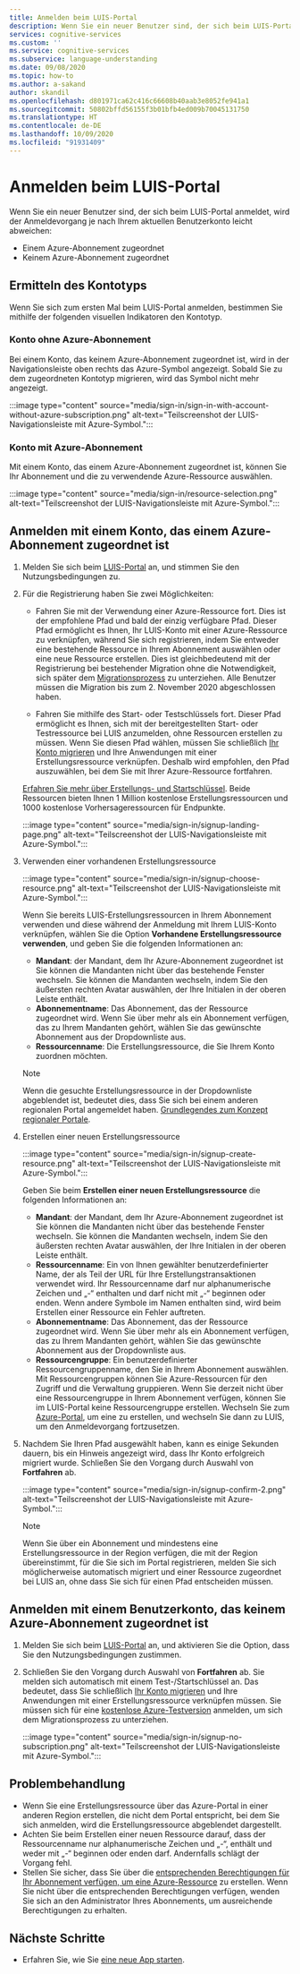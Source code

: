 ```yaml
---
title: Anmelden beim LUIS-Portal
description: Wenn Sie ein neuer Benutzer sind, der sich beim LUIS-Portal anmeldet, wird der Anmeldevorgang je nach Ihrem aktuellen Benutzerkonto leicht abweichen.
services: cognitive-services
ms.custom: ''
ms.service: cognitive-services
ms.subservice: language-understanding
ms.date: 09/08/2020
ms.topic: how-to
ms.author: a-sakand
author: skandil
ms.openlocfilehash: d801971ca62c416c66608b40aab3e8052fe941a1
ms.sourcegitcommit: 50802bffd56155f3b01bfb4ed009b70045131750
ms.translationtype: HT
ms.contentlocale: de-DE
ms.lasthandoff: 10/09/2020
ms.locfileid: "91931409"
---
```

# <a name="sign-in-to-luis-portal"></a>Anmelden beim LUIS-Portal

Wenn Sie ein neuer Benutzer sind, der sich beim LUIS-Portal anmeldet, wird der Anmeldevorgang je nach Ihrem aktuellen Benutzerkonto leicht abweichen:
  * Einem Azure-Abonnement zugeordnet
  * Keinem Azure-Abonnement zugeordnet

## <a name="determine-account-type"></a>Ermitteln des Kontotyps

Wenn Sie sich zum ersten Mal beim LUIS-Portal anmelden, bestimmen Sie mithilfe der folgenden visuellen Indikatoren den Kontotyp.

### <a name="account-without-azure-subscription"></a>Konto ohne Azure-Abonnement

Bei einem Konto, das keinem Azure-Abonnement zugeordnet ist, wird in der Navigationsleiste oben rechts das Azure-Symbol angezeigt. Sobald Sie zu dem zugeordneten Kontotyp migrieren, wird das Symbol nicht mehr angezeigt.

:::image type="content" source="media/sign-in/sign-in-with-account-without-azure-subscription.png" alt-text="Teilscreenshot der LUIS-Navigationsleiste mit Azure-Symbol.":::

### <a name="account-with-azure-subscription"></a>Konto mit Azure-Abonnement

Mit einem Konto, das einem Azure-Abonnement zugeordnet ist, können Sie Ihr Abonnement und die zu verwendende Azure-Ressource auswählen.

:::image type="content" source="media/sign-in/resource-selection.png" alt-text="Teilscreenshot der LUIS-Navigationsleiste mit Azure-Symbol.":::

## <a name="sign-in-with-account-associated-with-an-azure-subscription"></a>Anmelden mit einem Konto, das einem Azure-Abonnement zugeordnet ist

1. Melden Sie sich beim [LUIS-Portal](https://www.luis.ai) an, und stimmen Sie den Nutzungsbedingungen zu.

1. Für die Registrierung haben Sie zwei Möglichkeiten:

    * Fahren Sie mit der Verwendung einer Azure-Ressource fort. Dies ist der empfohlene Pfad und bald der einzig verfügbare Pfad. Dieser Pfad ermöglicht es Ihnen, Ihr LUIS-Konto mit einer Azure-Ressource zu verknüpfen, während Sie sich registrieren, indem Sie entweder eine bestehende Ressource in Ihrem Abonnement auswählen oder eine neue Ressource erstellen. Dies ist gleichbedeutend mit der Registrierung bei bestehender Migration ohne die Notwendigkeit, sich später dem [Migrationsprozess](luis-migration-authoring.md#what-is-migration) zu unterziehen. Alle Benutzer müssen die Migration bis zum 2. November 2020 abgeschlossen haben.

    * Fahren Sie mithilfe des Start- oder Testschlüssels fort. Dieser Pfad ermöglicht es Ihnen, sich mit der bereitgestellten Start- oder Testressource bei LUIS anzumelden, ohne Ressourcen erstellen zu müssen. Wenn Sie diesen Pfad wählen, müssen Sie schließlich [Ihr Konto migrieren](luis-migration-authoring.md#migration-steps) und Ihre Anwendungen mit einer Erstellungsressource verknüpfen. Deshalb wird empfohlen, den Pfad auszuwählen, bei dem Sie mit Ihrer Azure-Ressource fortfahren.

    [Erfahren Sie mehr über Erstellungs- und Startschlüssel](luis-how-to-azure-subscription.md#luis-resources). Beide Ressourcen bieten Ihnen 1 Million kostenlose Erstellungsressourcen und 1000 kostenlose Vorhersageressourcen für Endpunkte.

    :::image type="content" source="media/sign-in/signup-landing-page.png" alt-text="Teilscreenshot der LUIS-Navigationsleiste mit Azure-Symbol.":::

1. Verwenden einer vorhandenen Erstellungsressource

    :::image type="content" source="media/sign-in/signup-choose-resource.png" alt-text="Teilscreenshot der LUIS-Navigationsleiste mit Azure-Symbol.":::

    Wenn Sie bereits LUIS-Erstellungsressourcen in Ihrem Abonnement verwenden und diese während der Anmeldung mit Ihrem LUIS-Konto verknüpfen, wählen Sie die Option **Vorhandene Erstellungsressource verwenden**, und geben Sie die folgenden Informationen an:

    * **Mandant**: der Mandant, dem Ihr Azure-Abonnement zugeordnet ist Sie können die Mandanten nicht über das bestehende Fenster wechseln. Sie können die Mandanten wechseln, indem Sie den äußersten rechten Avatar auswählen, der Ihre Initialen in der oberen Leiste enthält.
    * **Abonnementname**: Das Abonnement, das der Ressource zugeordnet wird. Wenn Sie über mehr als ein Abonnement verfügen, das zu Ihrem Mandanten gehört, wählen Sie das gewünschte Abonnement aus der Dropdownliste aus.
    * **Ressourcenname**: Die Erstellungsressource, die Sie Ihrem Konto zuordnen möchten.

    > [!Note]
    > Wenn die gesuchte Erstellungsressource in der Dropdownliste abgeblendet ist, bedeutet dies, dass Sie sich bei einem anderen regionalen Portal angemeldet haben. [Grundlegendes zum Konzept regionaler Portale](luis-reference-regions.md#luis-authoring-regions).

1. Erstellen einer neuen Erstellungsressource

    :::image type="content" source="media/sign-in/signup-create-resource.png" alt-text="Teilscreenshot der LUIS-Navigationsleiste mit Azure-Symbol.":::

    Geben Sie beim **Erstellen einer neuen Erstellungsressource** die folgenden Informationen an:

    * **Mandant**: der Mandant, dem Ihr Azure-Abonnement zugeordnet ist Sie können die Mandanten nicht über das bestehende Fenster wechseln. Sie können die Mandanten wechseln, indem Sie den äußersten rechten Avatar auswählen, der Ihre Initialen in der oberen Leiste enthält.
    * **Ressourcenname**: Ein von Ihnen gewählter benutzerdefinierter Name, der als Teil der URL für Ihre Erstellungstransaktionen verwendet wird. Ihr Ressourcenname darf nur alphanumerische Zeichen und „-“ enthalten und darf nicht mit „-“ beginnen oder enden. Wenn andere Symbole im Namen enthalten sind, wird beim Erstellen einer Ressource ein Fehler auftreten.
    * **Abonnementname**: Das Abonnement, das der Ressource zugeordnet wird. Wenn Sie über mehr als ein Abonnement verfügen, das zu Ihrem Mandanten gehört, wählen Sie das gewünschte Abonnement aus der Dropdownliste aus.
    * **Ressourcengruppe**: Ein benutzerdefinierter Ressourcengruppenname, den Sie in Ihrem Abonnement auswählen. Mit Ressourcengruppen können Sie Azure-Ressourcen für den Zugriff und die Verwaltung gruppieren. Wenn Sie derzeit nicht über eine Ressourcengruppe in Ihrem Abonnement verfügen, können Sie im LUIS-Portal keine Ressourcengruppe erstellen. Wechseln Sie zum [Azure-Portal](https://ms.portal.azure.com/#create/Microsoft.ResourceGroup), um eine zu erstellen, und wechseln Sie dann zu LUIS, um den Anmeldevorgang fortzusetzen.

1. Nachdem Sie Ihren Pfad ausgewählt haben, kann es einige Sekunden dauern, bis ein Hinweis angezeigt wird, dass Ihr Konto erfolgreich migriert wurde. Schließen Sie den Vorgang durch Auswahl von **Fortfahren** ab.

    :::image type="content" source="media/sign-in/signup-confirm-2.png" alt-text="Teilscreenshot der LUIS-Navigationsleiste mit Azure-Symbol.":::

    > [!Note]
    > Wenn Sie über ein Abonnement und mindestens eine Erstellungsressource in der Region verfügen, die mit der Region übereinstimmt, für die Sie sich im Portal registrieren, melden Sie sich möglicherweise automatisch migriert und einer Ressource zugeordnet bei LUIS an, ohne dass Sie sich für einen Pfad entscheiden müssen.


## <a name="sign-in-with-user-account-not-associated-with-an-azure-subscription"></a>Anmelden mit einem Benutzerkonto, das keinem Azure-Abonnement zugeordnet ist

1. Melden Sie sich beim [LUIS-Portal](https://www.luis.ai) an, und aktivieren Sie die Option, dass Sie den Nutzungsbedingungen zustimmen.

1. Schließen Sie den Vorgang durch Auswahl von **Fortfahren** ab. Sie melden sich automatisch mit einem Test-/Startschlüssel an. Das bedeutet, dass Sie schließlich [Ihr Konto migrieren](luis-migration-authoring.md#migration-steps) und Ihre Anwendungen mit einer Erstellungsressource verknüpfen müssen. Sie müssen sich für eine [kostenlose Azure-Testversion](https://azure.microsoft.com/free/) anmelden, um sich dem Migrationsprozess zu unterziehen.

    :::image type="content" source="media/sign-in/signup-no-subscription.png" alt-text="Teilscreenshot der LUIS-Navigationsleiste mit Azure-Symbol.":::

## <a name="troubleshooting"></a>Problembehandlung

* Wenn Sie eine Erstellungsressource über das Azure-Portal in einer anderen Region erstellen, die nicht dem Portal entspricht, bei dem Sie sich anmelden, wird die Erstellungsressource abgeblendet dargestellt.
* Achten Sie beim Erstellen einer neuen Ressource darauf, dass der Ressourcenname nur alphanumerische Zeichen und „-“, enthält und weder mit „-“ beginnen oder enden darf. Andernfalls schlägt der Vorgang fehl.
* Stellen Sie sicher, dass Sie über die [entsprechenden Berechtigungen für Ihr Abonnement verfügen, um eine Azure-Ressource](../../role-based-access-control/rbac-and-directory-admin-roles.md#azure-roles) zu erstellen. Wenn Sie nicht über die entsprechenden Berechtigungen verfügen, wenden Sie sich an den Administrator Ihres Abonnements, um ausreichende Berechtigungen zu erhalten.

## <a name="next-steps"></a>Nächste Schritte

* Erfahren Sie, wie Sie [eine neue App starten](luis-how-to-start-new-app.md).
